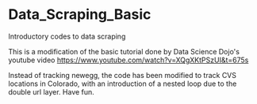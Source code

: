 # Data_Scraping_Basic
Introductory codes to data scraping

This is a modification of the basic tutorial done by Data Science Dojo's youtube video
https://www.youtube.com/watch?v=XQgXKtPSzUI&t=675s

Instead of tracking newegg, the code has been modified to track CVS locations in Colorado, with an introduction of a nested loop due to the double url layer.
Have fun. 
